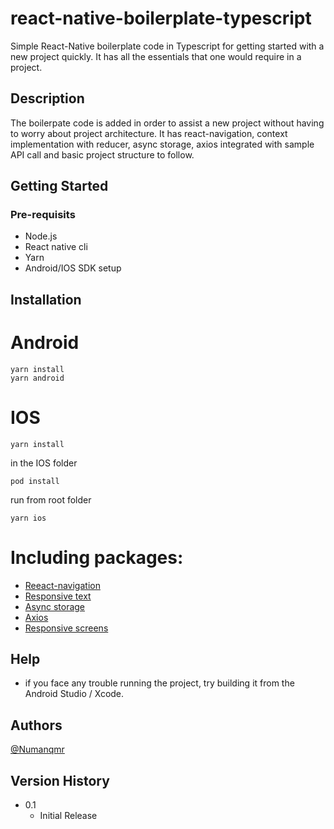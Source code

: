 # react-native-boilerplate-typescript

Simple React-Native boilerplate code in Typescript for getting started with a new project quickly. It has all the essentials that one would require in a project.

## Description

The boilerpate code is added in order to assist a new project without having to worry about project architecture. 
It has react-navigation, context implementation with reducer, async storage, axios integrated with sample API call and basic project structure to follow. 

## Getting Started

### Pre-requisits
* Node.js
* React native cli
* Yarn
* Android/IOS SDK setup

## Installation

# Android
```
yarn install
yarn android
```

# IOS
```
yarn install
```
in the IOS folder
```
pod install
```
run from root folder
```
yarn ios
```
# Including packages:

* [Reeact-navigation](https://reactnavigation.org/docs/getting-started/)
* [Responsive text](https://www.npmjs.com/package/react-native-responsive-fontsize/)
* [Async storage](https://github.com/react-native-async-storage/async-storage)
* [Axios](https://www.npmjs.com/package/axios)
* [Responsive screens](https://www.npmjs.com/package/react-native-responsive-screen)

## Help

* if you face any trouble running the project, try building it from the Android Studio / Xcode.

## Authors

[@Numanqmr](https://github.com/numanqmr)

## Version History

* 0.1
    * Initial Release

